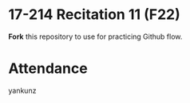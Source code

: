 # 17-214 Recitation 11 (F22)
**Fork** this repository to use for practicing Github flow.

# Attendance
yankunz 
